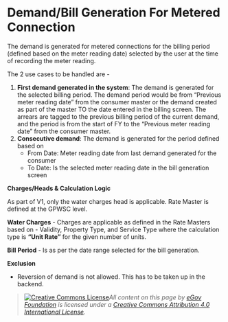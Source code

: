 # Demand/Bill Generation For Metered Connection

The demand is generated for metered connections for the billing period (defined based on the meter reading date) selected by the user at the time of recording the meter reading.&#x20;

The 2 use cases to be handled are -

1. **First demand generated in the system**: The demand is generated for the selected billing period. The demand period would be from “Previous meter reading date” from the consumer master or the demand created as part of the master TO the date entered in the billing screen. The arrears are tagged to the previous billing period of the current demand, and the period is from the start of FY to the “Previous meter reading date” from the consumer master.
2. **Consecutive demand**: The demand is generated for the period defined based on
   * From Date: Meter reading date from last demand generated for the consumer
   * To Date: Is the selected meter reading date in the bill generation screen

**Charges/Heads & Calculation Logic**

As part of V1, only the water charges head is applicable. Rate Master is defined at the GPWSC level.

**Water Charges** - Charges are applicable as defined in the Rate Masters based on - Validity, Property Type, and Service Type where the calculation type is **“Unit Rate”** for the given number of units.

**Bill Period** - Is as per the date range selected for the bill generation.

**Exclusion**

* Reversion of demand is not allowed. This has to be taken up in the backend.

> [![Creative Commons License](https://i.creativecommons.org/l/by/4.0/80x15.png)_​_](http://creativecommons.org/licenses/by/4.0/)_All content on this page by_ [_eGov Foundation_](https://egov.org.in/) _is licensed under a_ [_Creative Commons Attribution 4.0 International License_](http://creativecommons.org/licenses/by/4.0/)_._
